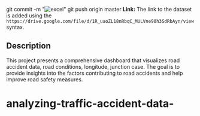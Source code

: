 git commit -m "![excel](https://github.com/fatmamohsenmohamed/analyzing-traffic-accident-data-/assets/125199503/9cac4082-9588-4ed0-8915-e8e1db7979e6)"
git push origin master
**Link:** The link to the dataset is added using the `https://drive.google.com/file/d/1R_uaoZL18nRbqC_MULVne90h3SdRbAyn/view`  syntax.
## Description
This project presents a comprehensive dashboard that visualizes road accident data, road conditions, longitude, junction case. The goal is to provide insights into the factors contributing to road accidents and help improve road safety measures.

# analyzing-traffic-accident-data-
